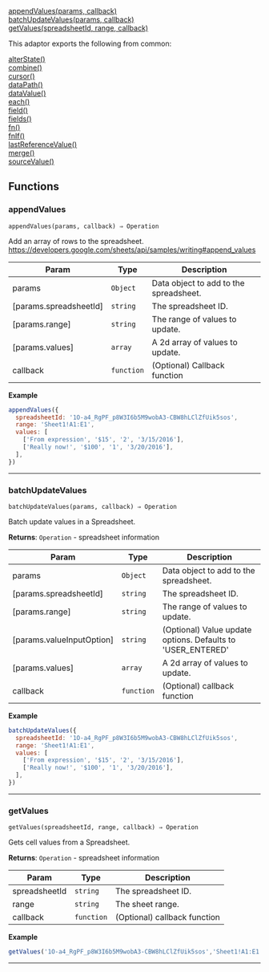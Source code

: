 <dl>
<dt>
    <a href="#appendvalues">appendValues(params, callback)</a></dt>
<dt>
    <a href="#batchupdatevalues">batchUpdateValues(params, callback)</a></dt>
<dt>
    <a href="#getvalues">getValues(spreadsheetId, range, callback)</a></dt>
</dl>


This adaptor exports the following from common:
<dl>
<dt>
    <a href="/adaptors/packages/common-docs#alterstate">alterState()</a>
</dt>
<dt>
    <a href="/adaptors/packages/common-docs#combine">combine()</a>
</dt>
<dt>
    <a href="/adaptors/packages/common-docs#cursor">cursor()</a>
</dt>
<dt>
    <a href="/adaptors/packages/common-docs#datapath">dataPath()</a>
</dt>
<dt>
    <a href="/adaptors/packages/common-docs#datavalue">dataValue()</a>
</dt>
<dt>
    <a href="/adaptors/packages/common-docs#each">each()</a>
</dt>
<dt>
    <a href="/adaptors/packages/common-docs#field">field()</a>
</dt>
<dt>
    <a href="/adaptors/packages/common-docs#fields">fields()</a>
</dt>
<dt>
    <a href="/adaptors/packages/common-docs#fn">fn()</a>
</dt>
<dt>
    <a href="/adaptors/packages/common-docs#fnif">fnIf()</a>
</dt>
<dt>
    <a href="/adaptors/packages/common-docs#lastreferencevalue">lastReferenceValue()</a>
</dt>
<dt>
    <a href="/adaptors/packages/common-docs#merge">merge()</a>
</dt>
<dt>
    <a href="/adaptors/packages/common-docs#sourcevalue">sourceValue()</a>
</dt></dl>

## Functions
### appendValues

<p><code>appendValues(params, callback) ⇒ Operation</code></p>

Add an array of rows to the spreadsheet.
https://developers.google.com/sheets/api/samples/writing#append_values


| Param | Type | Description |
| --- | --- | --- |
| params | <code>Object</code> | Data object to add to the spreadsheet. |
| [params.spreadsheetId] | <code>string</code> | The spreadsheet ID. |
| [params.range] | <code>string</code> | The range of values to update. |
| [params.values] | <code>array</code> | A 2d array of values to update. |
| callback | <code>function</code> | (Optional) Callback function |


**Example**
```js
appendValues({
  spreadsheetId: '1O-a4_RgPF_p8W3I6b5M9wobA3-CBW8hLClZfUik5sos',
  range: 'Sheet1!A1:E1',
  values: [
    ['From expression', '$15', '2', '3/15/2016'],
    ['Really now!', '$100', '1', '3/20/2016'],
  ],
})
```

* * *

### batchUpdateValues

<p><code>batchUpdateValues(params, callback) ⇒ Operation</code></p>

Batch update values in a Spreadsheet.

**Returns**: <code>Operation</code> - spreadsheet information  

| Param | Type | Description |
| --- | --- | --- |
| params | <code>Object</code> | Data object to add to the spreadsheet. |
| [params.spreadsheetId] | <code>string</code> | The spreadsheet ID. |
| [params.range] | <code>string</code> | The range of values to update. |
| [params.valueInputOption] | <code>string</code> | (Optional) Value update options. Defaults to 'USER_ENTERED' |
| [params.values] | <code>array</code> | A 2d array of values to update. |
| callback | <code>function</code> | (Optional) callback function |


**Example**
```js
batchUpdateValues({
  spreadsheetId: '1O-a4_RgPF_p8W3I6b5M9wobA3-CBW8hLClZfUik5sos',
  range: 'Sheet1!A1:E1',
  values: [
    ['From expression', '$15', '2', '3/15/2016'],
    ['Really now!', '$100', '1', '3/20/2016'],
  ],
})
```

* * *

### getValues

<p><code>getValues(spreadsheetId, range, callback) ⇒ Operation</code></p>

Gets cell values from a Spreadsheet.

**Returns**: <code>Operation</code> - spreadsheet information  

| Param | Type | Description |
| --- | --- | --- |
| spreadsheetId | <code>string</code> | The spreadsheet ID. |
| range | <code>string</code> | The sheet range. |
| callback | <code>function</code> | (Optional) callback function |


**Example**
```js
getValues('1O-a4_RgPF_p8W3I6b5M9wobA3-CBW8hLClZfUik5sos','Sheet1!A1:E1')
```

* * *


